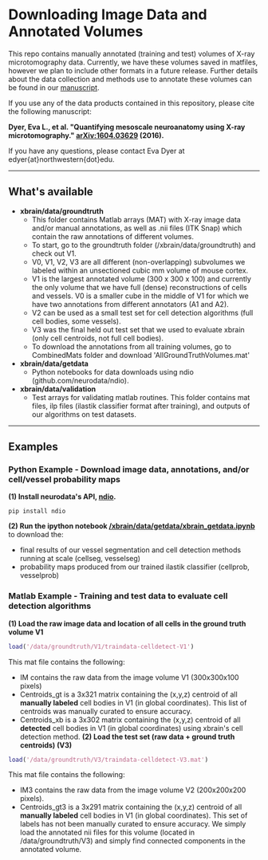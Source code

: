 # Downloading Image Data and Annotated Volumes #

This repo contains manually annotated (training and test) volumes of X-ray microtomography data. Currently, we have these volumes saved in matfiles, however we plan to include other formats in a future release. Further details about the data collection and methods use to annotate these volumes can be found in our [manuscript](http://arxiv.org/pdf/1604.03629).

If you use any of the data products contained in this repository, please cite the following manuscript:

__Dyer, Eva L., et al. "Quantifying mesoscale neuroanatomy using X-ray microtomography." [arXiv:1604.03629](http://arxiv.org/pdf/1604.03629) (2016).__

If you have any questions, please contact Eva Dyer at edyer{at}northwestern{dot}edu. 

***
## What's available ##

* __xbrain/data/groundtruth__
  - This folder contains Matlab arrays (MAT) with X-ray image data and/or manual annotations, as well as .nii files (ITK Snap) which contain the raw annotations of different volumes.
  - To start, go to the groundtruth folder (/xbrain/data/groundtruth) and check out V1.
  - V0, V1, V2, V3 are all different (non-overlapping) subvolumes we labeled within an unsectioned cubic mm volume of mouse cortex. 
  - V1 is the largest annotated volume (300 x 300 x 100) and currently the only volume that we have full (dense) reconstructions of cells and vessels. V0 is a smaller cube in the middle of V1 for which we have two annotations from different annotators (A1 and A2).
  - V2 can be used as a small test set for cell detection algorithms (full cell bodies, some vessels).
  - V3 was the final held out test set that we used to evaluate xbrain (only cell centroids, not full cell bodies).
  - To download the annotations from all training volumes, go to CombinedMats folder and download 'AllGroundTruthVolumes.mat'
* __xbrain/data/getdata__
  - Python notebooks for data downloads using ndio (github.com/neurodata/ndio).
* __xbrain/data/validation__
  - Test arrays for validating matlab routines. This folder contains mat files, ilp files (ilastik classifier format after training), and outputs of our algorithms on test datasets.
 
***
## Examples

### Python Example - Download image data, annotations, and/or cell/vessel probability maps
__(1) Install neurodata's API, [ndio](http://www.github.com/neurodata/ndio).__
```
pip install ndio
```
__(2) Run the ipython notebook [/xbrain/data/getdata/xbrain_getdata.ipynb](http://github.com/neurodata/xbrain/blob/master/code/xbrain-python/xbrain_getdata.ipynb)__ to download the:
* final results of our vessel segmentation and cell detection methods running at scale (cellseg, vesselseg)
* probability maps produced from our trained ilastik classifier (cellprob, vesselprob)

### Matlab Example - Training and test data to evaluate cell detection algorithms
__(1) Load the raw image data and location of all cells in the ground truth volume V1__
```matlab
load('/data/groundtruth/V1/traindata-celldetect-V1')
```
This mat file contains the following: 
* IM contains the raw data from the image volume V1 (300x300x100 pixels)
* Centroids_gt is a 3x321 matrix containing the (x,y,z) centroid of all __manually labeled__ cell bodies in V1 (in global coordinates). This list of centroids was manually curated to ensure accuracy. 
* Centroids_xb is a 3x302 matrix containing the (x,y,z) centroid of all __detected__ cell bodies in V1 (in global coordinates) using xbrain's cell detection method.
__(2) Load the test set (raw data + ground truth centroids) (V3)__
```matlab
load('/data/groundtruth/V3/traindata-celldetect-V3.mat')
```
This mat file contains the following:
* IM3 contains the raw data from the image volume V2 (200x200x200 pixels). 
* Centroids_gt3 is a 3x291 matrix containing the (x,y,z) centroid of all __manually labeled__ cell bodies in V1 (in global coordinates). This set of labels has not been manually curated to ensure accuracy. We simply load the annotated nii files for this volume (located in /data/groundtruth/V3) and simply find connected components in the annotated volume.


